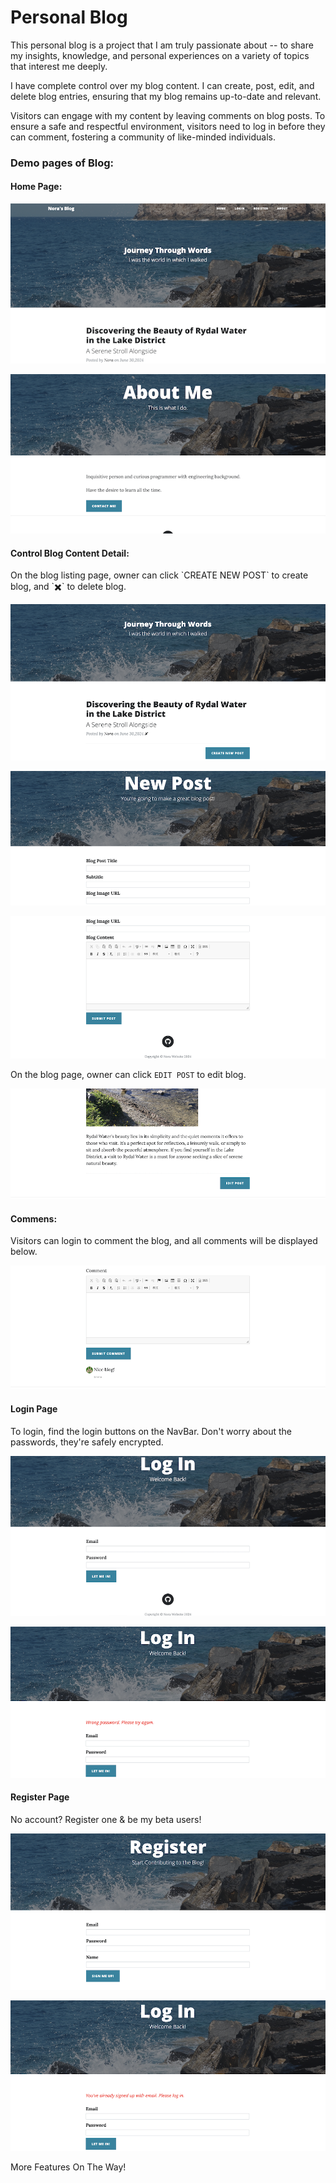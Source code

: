 # Personal Blog

<p>This personal blog is a project that I am truly passionate about -- to share my insights, knowledge, and personal experiences on a variety of topics that interest me deeply.</p>
<p>I have complete control over my blog content. I can create, post, edit, and delete blog entries, ensuring that my blog remains up-to-date and relevant.</p>
<p>Visitors can engage with my content by leaving comments on blog posts. To ensure a safe and respectful environment, visitors need to log in before they can comment, fostering a community of like-minded individuals.
</p>

<h3>Demo pages of Blog:</h3>

<h4>Home Page:</h4>

![home](/user-image/home.png)

![aboutme](/user-image/about.png)

<h4>Control Blog Content Detail:</h4>
On the blog listing page, owner can click `CREATE NEW POST` to create blog, and `✖️` to delete blog.

![delete](/user-image/delete.png)

![create1](/user-image/create1.png)

![create2](/user-image/create2.png)

On the blog page, owner can click `EDIT POST` to edit blog.

![edit](/user-image/edit.png)

<h4>Commens:</h4>
Visitors can login to comment the blog, and all comments will be displayed below.

![comment](/user-image/comment.png)

<h4>Login Page</h4>
To login, find the login buttons on the NavBar. Don't worry about the passwords, they're safely encrypted.

![login](/user-image/login.png)

![loginerr](/user-image/loginerr.png)

<h4>Register Page</h4>
No account? Register one & be my beta users!

![register](/user-image/register.png)

![registererr](/user-image/registererr.png)


More Features On The Way!
